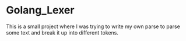 # Golang_Lexer

This is a small project where I was trying to write my own parse to parse some text and break it up into different tokens.

